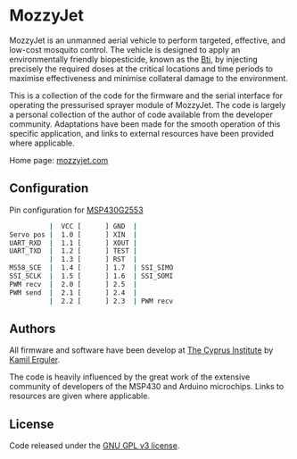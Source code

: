 # MozzyJet

MozzyJet is an unmanned aerial vehicle to perform targeted, 
effective, and low-cost mosquito control. The vehicle is designed to apply an 
environmentally friendly biopesticide, known as the [Bti](https://www.epa.gov/mosquitocontrol/bti-mosquito-control), by injecting 
precisely the required doses at the critical locations and time periods 
to maximise effectiveness and minimise collateral damage to the environment.

This is a collection of the code for the firmware and the serial interface
for operating the pressurised sprayer module of MozzyJet. The code is largely
a personal collection of the author of code available from the developer community.
Adaptations have been made for the smooth operation of this specific application, 
and links to external resources have been provided where applicable.

Home page: [mozzyjet.com](http://mozzyjet.com/)

## Configuration

Pin configuration for [MSP430G2553](http://www.ti.com/product/MSP430G2553)

```bash
          |  VCC [      ] GND  |
Servo pos |  1.0 [      ] XIN  |
UART_RXD  |  1.1 [      ] XOUT |
UART_TXD  |  1.2 [      ] TEST |
          |  1.3 [      ] RST  |
MS58_SCE  |  1.4 [      ] 1.7  | SSI_SIMO
SSI_SCLK  |  1.5 [      ] 1.6  | SSI_SOMI
PWM recv  |  2.0 [      ] 2.5  |
PWM send  |  2.1 [      ] 2.4  |
          |  2.2 [      ] 2.3  | PWM recv
```

## Authors

All firmware and software have been develop at [The Cyprus Institute](https://www.cyi.ac.cy)
by [Kamil Erguler](mailto:k.erguler@cyi.ac.cy).

The code is heavily influenced by the great work of the extensive community 
of developers of the MSP430 and Arduino microchips. Links to resources are 
given where applicable.

## License

Code released under the [GNU GPL v3 license](LICENSE).
